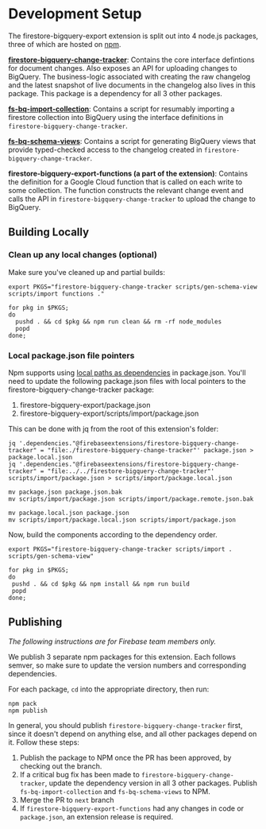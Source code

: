 # Development Setup

The firestore-bigquery-export extension is split out into 4 node.js packages, three of
which are hosted on [npm](https://www.npmjs.com/search?q=firebaseextensions).

**[firestore-bigquery-change-tracker](https://www.npmjs.com/package/@firebaseextensions/firestore-bigquery-change-tracker)**:
Contains the core interface defintions for document changes. Also exposes an
API for uploading changes to BigQuery. The business-logic associated with
creating the raw changelog and the latest snapshot of live documents in the
changelog also lives in this package. This package is a dependency for all 3 other packages.

**[fs-bq-import-collection](https://www.npmjs.com/package/@firebaseextensions/fs-bq-import-collection)**:
Contains a script for resumably importing a firestore collection into BigQuery
using the interface definitions in `firestore-bigquery-change-tracker`.

**[fs-bq-schema-views](https://www.npmjs.com/package/@firebaseextensions/fs-bq-schema-views)**:
Contains a script for generating BigQuery views that provide typed-checked
access to the changelog created in `firestore-bigquery-change-tracker`.

**firestore-bigquery-export-functions (a part of the extension)**: Contains the definition
for a Google Cloud function that is called on each write to some collection.
The function constructs the relevant change event and calls the API in
`firestore-bigquery-change-tracker` to upload the change to BigQuery.

## Building Locally

### Clean up any local changes (optional)

Make sure you've cleaned up and partial builds:

```
export PKGS="firestore-bigquery-change-tracker scripts/gen-schema-view scripts/import functions ."

for pkg in $PKGS;
do
  pushd . && cd $pkg && npm run clean && rm -rf node_modules
  popd
done;
```

### Local package.json file pointers

Npm supports using [local paths as
dependencies](https://docs.npmjs.com/files/package.json#local-paths) in package.json.
You'll need to update the following package.json files with local pointers to
the firestore-bigquery-change-tracker package:

1. firestore-bigquery-export/package.json
1. firestore-bigquery-export/scripts/import/package.json

This can be done with jq from the root of this extension's folder:

```
jq '.dependencies."@firebaseextensions/firestore-bigquery-change-tracker" = "file:./firestore-bigquery-change-tracker"' package.json > package.local.json
jq '.dependencies."@firebaseextensions/firestore-bigquery-change-tracker" = "file:../../firestore-bigquery-change-tracker"' scripts/import/package.json > scripts/import/package.local.json

mv package.json package.json.bak
mv scripts/import/package.json scripts/import/package.remote.json.bak

mv package.local.json package.json
mv scripts/import/package.local.json scripts/import/package.json
```

Now, build the components according to the dependency order.

```
export PKGS="firestore-bigquery-change-tracker scripts/import . scripts/gen-schema-view"

for pkg in $PKGS;
do
 pushd . && cd $pkg && npm install && npm run build
 popd
done;
```

## Publishing

_The following instructions are for Firebase team members only._

We publish 3 separate npm packages for this extension. Each follows semver, so
make sure to update the version numbers and corresponding dependencies.

For each package, `cd` into the appropriate directory, then run:

```
npm pack
npm publish
```

In general, you should publish `firestore-bigquery-change-tracker` first, since it doesn't depend on anything else, and all other packages depend on it. Follow these steps:

1. Publish the package to NPM once the PR has been approved, by checking out the branch.
1. If a critical bug fix has been made to `firestore-bigquery-change-tracker`, update the dependency version in all 3 other packages. Publish `fs-bq-import-collection` and `fs-bq-schema-views` to NPM.
1. Merge the PR to `next` branch
1. If `firestore-bigquery-export-functions` had any changes in code or `package.json`, an extension release is required.
